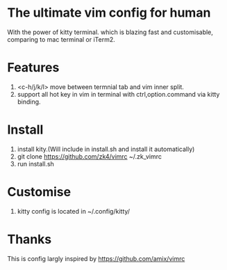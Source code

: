 # The ultimate vim config for human 
With the power of kitty terminal. which is blazing fast and customisable, comparing to mac terminal or iTerm2.

# Features
1. <c-h/j/k/l> move between termnial tab  and vim inner split.
2. support all hot key in vim in terminal with ctrl,option.command via kitty binding.


# Install  


1. install kity.(Will include in install.sh and install it automatically)
1. git clone https://github.com/zk4/vimrc ~/.zk_vimrc
1. run install.sh

# Customise
1. kitty config is located in ~/.config/kitty/


# Thanks
This is config largly inspired by  https://github.com/amix/vimrc


